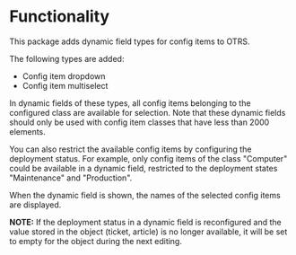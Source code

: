 # Functionality

This package adds dynamic field types for config items to OTRS.

The following types are added:

- Config item dropdown
- Config item multiselect

In dynamic fields of these types, all config items belonging to the configured class are available for selection. Note that these dynamic fields should only be used with config item classes that have less than 2000 elements.

You can also restrict the available config items by configuring the deployment status. For example, only config items of the class "Computer" could be available in a dynamic field, restricted to the deployment states "Maintenance" and "Production".

When the dynamic field is shown, the names of the selected config items are displayed.

__NOTE:__ If the deployment status in a dynamic field is reconfigured and the value stored in the object (ticket, article) is no longer available, it will be set to empty for the object during the next editing.
